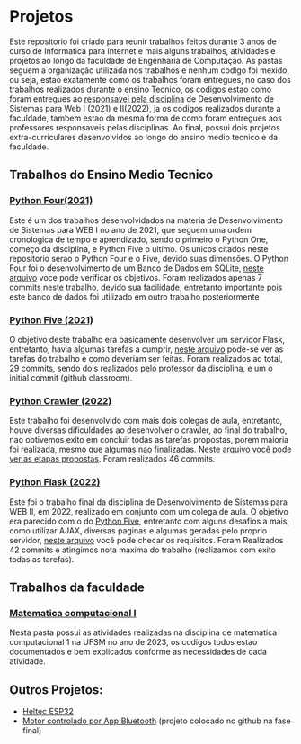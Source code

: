 # Projetos
Este repositorio foi criado para reunir trabalhos feitos durante 3 anos de curso de Informatica para Internet e mais alguns trabalhos, atividades e projetos ao longo da faculdade de Engenharia de Computação.
As pastas seguem a organização utilizada nos trabalhos e nenhum codigo foi mexido, ou seja, estao exatamente como os trabalhos foram entregues, no caso dos trabalhos realizados durante o ensino Tecnico, os codigos estao como foram entregues ao [responsavel pela disciplina](https://github.com/henryzord) de Desenvolvimento de Sistemas para Web I (2021) e II(2022), ja os codigos realizados durante a faculdade, tambem estao da mesma forma de como foram entregues aos professores responsaveis pelas disciplinas. Ao final, possui dois projetos extra-curriculares desenvolvidos ao longo do ensino medio tecnico e da faculdade.
## Trabalhos do Ensino Medio Tecnico
### [Python Four(2021)](/PYTHON-FOUR/)
Este é um dos trabalhos desenvolvidados na materia de Desenvolvimento de Sistemas para WEB I no ano de 2021, que seguem uma ordem cronologica de tempo e aprendizado, sendo o primeiro o Python One, começo da disciplina, e Python Five o ultimo. Os unicos citados neste repositorio serao o Python Four e o Five, devido suas dimensões.
O Python Four foi o desenvolvimento de um Banco de Dados em SQLite, [neste arquivo](/PYTHON-FOUR/README.md) voce pode verificar os objetivos. Foram realizados apenas 7 commits neste trabalho, devido sua facilidade, entretanto importante pois este banco de dados foi utilizado em outro trabalho posteriormente
### [Python Five (2021)](/PYTHON-FIVE/) 
O objetivo deste trabalho era basicamente desenvolver um servidor Flask, entretanto, havia algumas tarefas a cumprir, [neste arquivo](/PYTHON-FIVE/README.md) pode-se ver as tarefas do trabalho e como deveriam ser feitas. Foram realizados ao total, 29 commits, sendo dois realizados pelo professor da disciplina, e um o initial commit (github classroom).
### [Python Crawler (2022)](/PYTHON-CRAWLER/)
Este trabalho foi desenvolvido com mais dois colegas de aula, entretanto, houve diversas dificuldades ao desenvolver o crawler, ao final do trabalho, nao obtivemos exito em concluir todas as tarefas propostas, porem maioria foi realizada, mesmo que algumas nao finalizadas. [Neste arquivo você pode ver as etapas propostas](/PYTHON-CRAWLER/README.md). Foram realizados 46 commits.
### [Python Flask (2022)](/PYTHON-FLASK/)
Este foi o trabalho final da disciplina de Desenvolvimento de Sistemas para WEB II, em 2022, realizado em conjunto com um colega de aula. O objetivo era parecido com o do [Python Five](/PYTHON-FIVE/), entretanto com alguns desafios a mais, como utilizar AJAX, diversas paginas e algumas geradas pelo proprio servidor, [neste arquivo](/PYTHON-FLASK/README.md) você pode checar os requisitos. Foram Realizados 42 commits e atingimos nota maxima do trabalho (realizamos com exito todas as tarefas).
## Trabalhos da faculdade
### [Matematica computacional I](/MATCOMP%201/)
Nesta pasta possui as atividades realizadas na disciplina de matematica computacional 1 na UFSM no ano de 2023, os codigos todos estao documentados e bem explicados conforme as necessidades de cada atividade.
## Outros Projetos:
- [Heltec ESP32](https://github.com/luizebaldoni/PROJETO-HELTECESP32)
- [Motor controlado por App Bluetooth](https://github.com/mBrond/motorBluetooth) (projeto colocado no github na fase final)